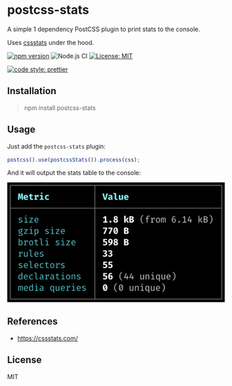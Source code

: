 # postcss-stats

A simple 1 dependency PostCSS plugin to print stats to the console.

Uses [cssstats] under the hood.

[![npm version][version-badge]][version]
![Node.js CI](https://github.com/karolis-sh/postcss-stats/workflows/Node.js%20CI/badge.svg)
[![License: MIT][license-badge]][license]

[![code style: prettier][code-style-badge]][code-style]

## Installation

> npm install postcss-stats

## Usage

Just add the `postcss-stats` plugin:

```javascript
postcss().use(postcssStats()).process(css);
```

And it will output the stats table to the console:

![sample output][sample-output]

## References

- <https://cssstats.com/>

## License

MIT

[sample-output]: /docs/sample-output.png
[cssstats]: https://github.com/cssstats/core
[version-badge]: https://badge.fury.io/js/postcss-stats.svg
[version]: https://www.npmjs.com/package/postcss-stats
[license-badge]: https://img.shields.io/badge/License-MIT-yellow.svg
[license]: https://opensource.org/licenses/MIT
[code-style-badge]: https://img.shields.io/badge/code_style-prettier-ff69b4.svg
[code-style]: https://github.com/prettier/prettier
